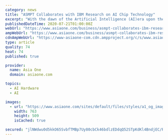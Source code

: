 ```yaml
---
category: news
title: "ASMPT Collaborates with IBM Research on AI Chip Technology"
excerpt: "With the dawn of the Artificial Intelligence (AI)era upon the world, the usual playbook of continuous shrinking andpacking more and more transistors into chipsets will"
publishedDateTime: 2020-07-21T01:00:00Z
webUrl: "https://www.asiaone.com/business/asmpt-collaborates-ibm-research-ai-chip-technology"
ampWebUrl: "https://www.asiaone.com/business/asmpt-collaborates-ibm-research-ai-chip-technology?amp"
cdnAmpWebUrl: "https://www-asiaone-com.cdn.ampproject.org/c/s/www.asiaone.com/business/asmpt-collaborates-ibm-research-ai-chip-technology?amp"
type: article
quality: 74
heat: 74
published: true

provider:
  name: Asia One
  domain: asiaone.com

topics:
  - AI Hardware
  - AI

images:
  - url: "https://www.asiaone.com/sites/default/files/styles/a1_og_image/public/original_images/Jul2020/ASM-logo-200720_0.jpg?itok=igskQ2yX"
    width: 763
    height: 509
    isCached: true

secured: "jlNWdwu0d5kkO65SvbfTMBp7Uy80cbCk46bdlzEDdqQ52STpKdKl4BndjEC/RA6qWeErV/dE9YPDmKbn6TDuFBRBKEoRFmFsgmf1SbhJySlB2AfChPQ6LBPSKHcr5yyUTOicmqUg82tdLMs2VM1ASGIhBW2WZf4nY+BI/IqQWdUcNgIedYzMBxQWdAJgb1EiXryeGcfxQ2X+EnUSoTFvQ6/bK9ESbx7j3kP3BkaT7dPOu0EL0XpFpzsP0NmVGeW1jXfq0YpndInf30wS6IH2ojHZ+SNU9+Mca9ljf95L0Jif/R3Z/vISK2c7oqVKWmCtxhg0u/M0htKqGBq2YRC3dQ==;zJMm2KnolTQa2gFT27jLtw=="
---
```


